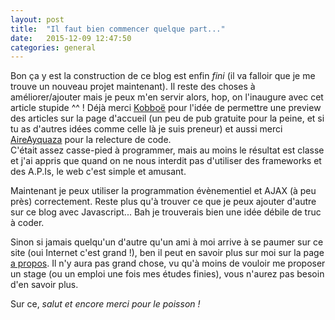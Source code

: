 ```yaml
---
layout: post
title:	"Il faut bien commencer quelque part..."
date:	2015-12-09 12:47:50
categories: general
---
```

Bon ça y est la construction de ce  blog est enfin _fini_ (il va falloir que je me trouve un nouveau projet maintenant). Il reste des choses à améliorer/ajouter mais je peux m'en servir alors, hop, on l'inaugure avec cet article stupide ^^ ! Déjà merci [Kobboë][kobboe-blog] pour l'idée de permettre une preview des articles sur la page d'accueil (un peu de pub gratuite pour la peine, et si tu as d'autres idées comme celle là je suis preneur) et aussi merci [AireAyquaza][AireAyquaza-github] pour la relecture de code.  
C'était assez casse-pied à programmer, mais au moins le résultat est classe et j'ai appris que quand on ne nous interdit pas d'utiliser des frameworks et des A.P.Is, le web c'est simple et amusant.

Maintenant je peux utiliser la programmation évènementiel et AJAX (à peu près) correctement. Reste plus qu'à trouver ce que je peux ajouter d'autre sur ce blog avec Javascript... Bah je trouverais bien une idée débile de truc à coder.

Sinon si jamais quelqu'un d'autre qu'un ami à moi arrive à se paumer sur ce site (oui Internet c'est grand !), ben il peut en savoir plus sur moi sur la page [a propos][about-url]. Il n'y aura pas grand chose, vu qu'à moins de vouloir me proposer un stage (ou un emploi une fois mes études finies), vous n'aurez pas besoin d'en savoir plus.

Sur ce, _salut et encore merci pour le poisson !_

[kobboe-blog]: http://kobboee.blogspot.fr/
[AireAyquaza-github]: https://github.com/AireAyquaza
[about-url]: http://halex02.github.io/about/
